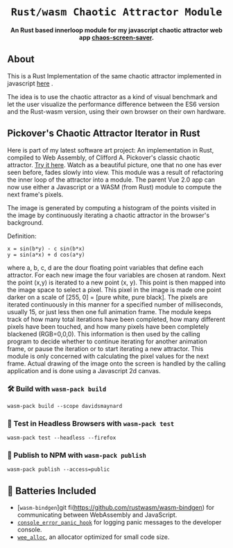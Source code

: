 <div align="center">

  <h1><code>Rust/wasm Chaotic Attractor Module</code></h1>

<strong>An Rust based innerloop module for my javascript chaotic attractor web app <a href="https:https://github.com/dmaynard/chaos-screen-saver">chaos-screen-saver</a>.</strong>

</div>

## About

This is a Rust Implementation of the same chaotic attractor implemented in javascript [here](https://github.com/dmaynard/attractor-iterator) .

The idea is to use the chaotic attractor as a kind of visual benchmark and let the user visualize the performance difference between the ES6 version and the Rust-wasm version, using their own browser on their own hardware.

## Pickover's Chaotic Attractor Iterator in Rust

Here is part of my latest software art project: An implementation in Rust, compiled to Web Assembly,  of Clifford A. Pickover's classic chaotic attractor. [Try it here](https://chaotic.netlify.com). Watch as a beautiful picture, one that no one has ever seen before, fades slowly into view.  This module was a result of refactoring the inner loop of the attractor into a module.  The parent Vue 2.0 app can now use either a Javascript or a WASM (from Rust) module to compute the next frame's pixels.

The image is generated by computing a histogram of the points visited in the image by continuously iterating a chaotic attractor in the browser's background.

Definition:

```
x = sin(b*y) - c sin(b*x)
y = sin(a*x) + d cos(a*y)
```

where a, b, c, d are the dour floating point variables that define each attractor.
For each new image the four variables are chosen at random. Next the point (x,y) is iterated to a new point (x, y). This point is then mapped into the image space to select a pixel. This pixel in the image is made one point darker on a scale of [255, 0] = [pure white, pure black]. The pixels are iterated continuously in this manner for a specified number of milliseconds, usually 15, or just less then one full animation frame. The module keeps track of how many total iterations have been completed, how many different pixels have been touched, and how many pixels have been completely blackened (RGB=0,0,0). This information is then used by the calling program to decide whether to continue iterating for another animation frame, or pause the iteration or to start iterating a new attractor.  This module is only concerned with calculating the pixel values for the next frame. Actual drawing of the image onto the screen is handled by the calling application and is done using a Javascript 2d canvas.


### 🛠️ Build with `wasm-pack build`

```
wasm-pack build --scope davidsmaynard
```

### 🔬 Test in Headless Browsers with `wasm-pack test`

```
wasm-pack test --headless --firefox
```

### 🎁 Publish to NPM with `wasm-pack publish`

```
wasm-pack publish --access=public
```

## 🔋 Batteries Included

- [`wasm-bindgen`]git fi(https://github.com/rustwasm/wasm-bindgen) for communicating
  between WebAssembly and JavaScript.
- [`console_error_panic_hook`](https://github.com/rustwasm/console_error_panic_hook)
  for logging panic messages to the developer console.
- [`wee_alloc`](https://github.com/rustwasm/wee_alloc), an allocator optimized
  for small code size.
```
